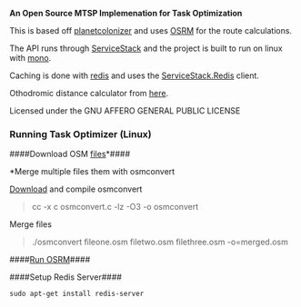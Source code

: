 **An Open Source MTSP Implemenation for Task Optimization**

This is based off [planetcolonizer](http:// "http://code.google.com/p/planetcolonizer/") and uses [OSRM](https://github.com/DennisOSRM/Project-OSRM) for the route calculations.

The API runs through [ServiceStack](https://github.com/ServiceStack/ServiceStack) and the project is built to run on linux with [mono](https://github.com/mono/mono.git).

Caching is done with [redis](https://github.com/antirez/redis) and uses the [ServiceStack.Redis](https://github.com/ServiceStack/ServiceStack.Redis) client.

Othodromic distance calculator from [here](https://github.com/lmaslanka/Orthodromic-Distance-Calculator).

Licensed under the GNU AFFERO GENERAL PUBLIC LICENSE

### Running Task Optimizer (Linux) ###

####Download OSM [files](http://download.geofabrik.de/osm/)*####

*Merge multiple files them with osmconvert

[Download](https://github.com/FoundOPS/TaskOptimizer/raw/master/Tools/osmconvert.c) and compile osmconvert

> cc -x c osmconvert.c -lz -O3 -o osmconvert

Merge files

> ./osmconvert fileone.osm filetwo.osm filethree.osm -o=merged.osm

####[Run OSRM](https://github.com/DennisOSRM/Project-OSRM/wiki/Running-OSRM)####

####Setup Redis Server####

`sudo apt-get install redis-server`


